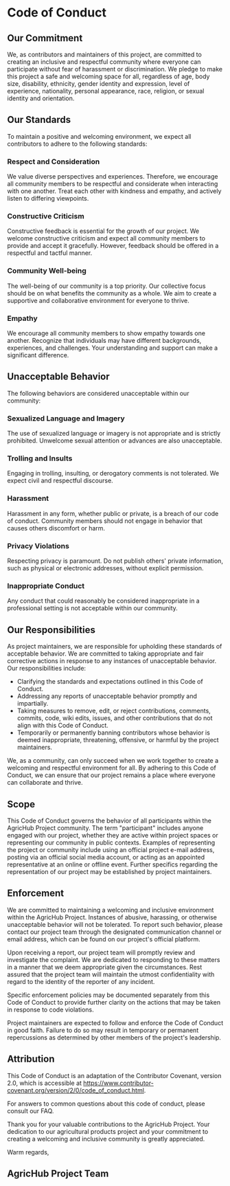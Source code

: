 # Code of Conduct

## Our Commitment

We, as contributors and maintainers of this project, are committed to creating an inclusive and respectful community where everyone can participate without fear of harassment or discrimination. We pledge to make this project a safe and welcoming space for all, regardless of age, body size, disability, ethnicity, gender identity and expression, level of experience, nationality, personal appearance, race, religion, or sexual identity and orientation.

## Our Standards

To maintain a positive and welcoming environment, we expect all contributors to adhere to the following standards:

### Respect and Consideration

We value diverse perspectives and experiences. Therefore, we encourage all community members to be respectful and considerate when interacting with one another. Treat each other with kindness and empathy, and actively listen to differing viewpoints.

### Constructive Criticism

Constructive feedback is essential for the growth of our project. We welcome constructive criticism and expect all community members to provide and accept it gracefully. However, feedback should be offered in a respectful and tactful manner.

### Community Well-being

The well-being of our community is a top priority. Our collective focus should be on what benefits the community as a whole. We aim to create a supportive and collaborative environment for everyone to thrive.

### Empathy

We encourage all community members to show empathy towards one another. Recognize that individuals may have different backgrounds, experiences, and challenges. Your understanding and support can make a significant difference.

## Unacceptable Behavior

The following behaviors are considered unacceptable within our community:

### Sexualized Language and Imagery

The use of sexualized language or imagery is not appropriate and is strictly prohibited. Unwelcome sexual attention or advances are also unacceptable.

### Trolling and Insults

Engaging in trolling, insulting, or derogatory comments is not tolerated. We expect civil and respectful discourse.

### Harassment

Harassment in any form, whether public or private, is a breach of our code of conduct. Community members should not engage in behavior that causes others discomfort or harm.

### Privacy Violations

Respecting privacy is paramount. Do not publish others' private information, such as physical or electronic addresses, without explicit permission.

### Inappropriate Conduct

Any conduct that could reasonably be considered inappropriate in a professional setting is not acceptable within our community.

## Our Responsibilities

As project maintainers, we are responsible for upholding these standards of acceptable behavior. We are committed to taking appropriate and fair corrective actions in response to any instances of unacceptable behavior. Our responsibilities include:

- Clarifying the standards and expectations outlined in this Code of Conduct.
- Addressing any reports of unacceptable behavior promptly and impartially.
- Taking measures to remove, edit, or reject contributions, comments, commits, code, wiki edits, issues, and other contributions that do not align with this Code of Conduct.
- Temporarily or permanently banning contributors whose behavior is deemed inappropriate, threatening, offensive, or harmful by the project maintainers.

We, as a community, can only succeed when we work together to create a welcoming and respectful environment for all. By adhering to this Code of Conduct, we can ensure that our project remains a place where everyone can collaborate and thrive.

## Scope
This Code of Conduct governs the behavior of all participants within the AgricHub Project community. The term "participant" includes anyone engaged with our project, whether they are active within project spaces or representing our community in public contexts. Examples of representing the project or community include using an official project e-mail address, posting via an official social media account, or acting as an appointed representative at an online or offline event. Further specifics regarding the representation of our project may be established by project maintainers.

## Enforcement
We are committed to maintaining a welcoming and inclusive environment within the AgricHub Project. Instances of abusive, harassing, or otherwise unacceptable behavior will not be tolerated. To report such behavior, please contact our project team through the designated communication channel or email address, which can be found on our project's official platform.

Upon receiving a report, our project team will promptly review and investigate the complaint. We are dedicated to responding to these matters in a manner that we deem appropriate given the circumstances. Rest assured that the project team will maintain the utmost confidentiality with regard to the identity of the reporter of any incident.

Specific enforcement policies may be documented separately from this Code of Conduct to provide further clarity on the actions that may be taken in response to code violations.

Project maintainers are expected to follow and enforce the Code of Conduct in good faith. Failure to do so may result in temporary or permanent repercussions as determined by other members of the project's leadership.

## Attribution
This Code of Conduct is an adaptation of the Contributor Covenant, version 2.0, which is accessible at https://www.contributor-covenant.org/version/2/0/code_of_conduct.html.

For answers to common questions about this code of conduct, please consult our FAQ.

Thank you for your valuable contributions to the AgricHub Project. Your dedication to our agricultural products project and your commitment to creating a welcoming and inclusive community is greatly appreciated.

Warm regards,

## AgricHub Project Team

<!-- [Your Contact Information] -->

